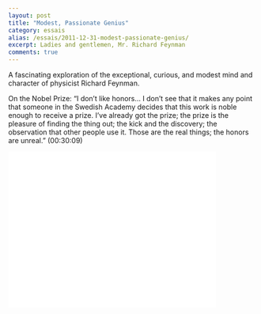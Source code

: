 ```yaml
---
layout: post
title: "Modest, Passionate Genius"
category: essais
alias: /essais/2011-12-31-modest-passionate-genius/
excerpt: Ladies and gentlemen, Mr. Richard Feynman
comments: true
---
```


A fascinating exploration of the exceptional, curious, and modest mind and character of physicist Richard Feynman.

On the Nobel Prize:
“I don’t like honors… I don’t see that it makes any point that someone in the Swedish Academy decides that this work is noble enough to receive a prize. I’ve already got the prize; the prize is the pleasure of finding the thing out; the kick and the discovery; the observation that other people use it. Those are the real things; the honors are unreal.” (00:30:09)

<iframe width="420" height="315" src="//www.youtube.com/embed/Fzg1CU8t9nw" frameborder="0"> </iframe>

<a href="https://plus.google.com/+VincentBarr0?rel=author"></a>